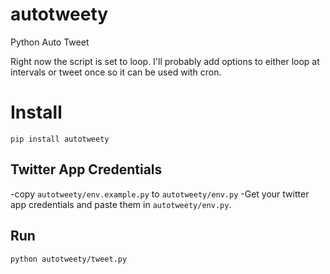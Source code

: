 # autotweety #
Python Auto Tweet

Right now the script is set to loop.  I'll probably add options to either loop at intervals or tweet once so it can be used with cron.

# Install #
`pip install autotweety`

## Twitter App Credentials ##
-copy `autotweety/env.example.py` to `autotweety/env.py`
-Get your twitter app credentials and paste them in `autotweety/env.py`.

## Run ##
`python autotweety/tweet.py`